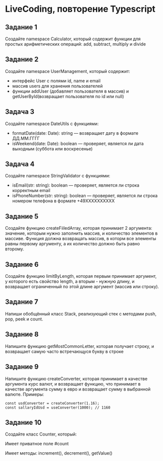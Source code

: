 # LiveCoding, повторение Typescript

## Задание 1

Создайте namespace Calculator, который содержит функции для простых арифметических операций: add, subtract, multiply и divide

## Задание 2

Создайте namespace UserManagement, который содержит:
- интерфейс User с полями id, name и email
- массив users для хранения пользователей
- функции addUser (добавляет пользователя в массив) и getUserById(возвращает пользователя по id или null)

## Задача 3

Создайте namespace DateUtils с функциями:
- formatDate(date: Date): string — возвращает дату в формате ДД.ММ.ГГГГ
- isWeekend(date: Date): boolean — проверяет, является ли дата выходным (суббота или воскресенье)

## Задача 4
Создайте namespace StringValidator с функциями:
- isEmail(str: string): boolean — проверяет, является ли строка корректным email
- isPhoneNumber(str: string): boolean — проверяет, является ли строка номером телефона в формате +49XXXXXXXXXX

## Задание 5

Создайте функцию createFiiledArray, которая принимает 2 аргумента: значение, которым нужно заполнить массив, и количество элементов
в массиве. Функция должна возвращать массив, в которм все элементы равны первому аргументу, а их количество должно быть равно второму. 

## Задание 6

Создайте функцию limitByLength, которая первым принимает аргумент, у которого есть свойство length, а вторым - нужную длину, и возвращает
ограниченный по этой длине аргумент (массив или строку).

## Задание 7

Напиши обобщённый класс Stack<T>, реализующий стек с методами push, pop, peek и count.

## Задание 8

Напишите функцию getMostCommonLetter, которая получает строку, и возвращает самую часто встречающуся букву в строке

## Задание 9

Напишите функцию createConverter, которая принимает в качестве аргумента курс валют, и возвращает
функцию, что принимает в качестве аргумента сумму в евро и возвращает сумму в выбранной валюте. Примеры:
```
const usdConverter = createConverter(1.16);
const sallaryIdUsd = useConverter(1000); // 1160
```
## Задание 10
Создайте класс Counter, который:

Имеет приватное поле #count

Имеет методы: increment(), decrement(), getValue()

